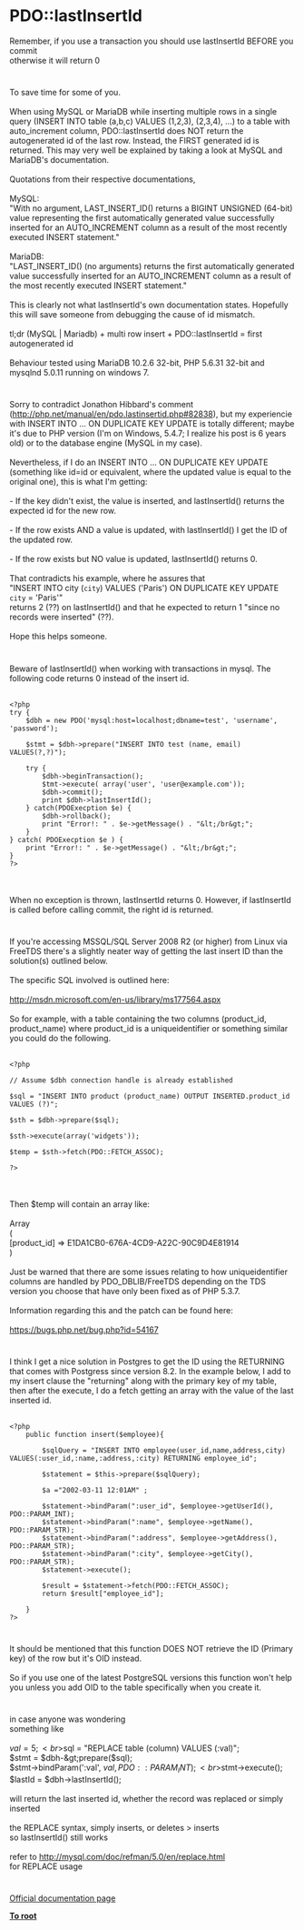 # PDO::lastInsertId



Remember, if you use a transaction you should use lastInsertId BEFORE you commit<br>otherwise it will return 0  

#

To save time for some of you.<br><br>When using MySQL or MariaDB while inserting multiple rows in a single query (INSERT INTO table (a,b,c) VALUES (1,2,3), (2,3,4), ...) to a table with auto_increment column, PDO::lastInsertId does NOT return the autogenerated id of the last row. Instead, the FIRST generated id is returned. This may very well be explained by taking a look at MySQL and MariaDB&apos;s documentation.<br><br>Quotations from their respective documentations, <br><br>MySQL:<br>"With no argument, LAST_INSERT_ID() returns a BIGINT UNSIGNED (64-bit) value representing the first automatically generated value successfully inserted for an AUTO_INCREMENT column as a result of the most recently executed INSERT statement."<br><br>MariaDB:<br>"LAST_INSERT_ID() (no arguments) returns the first automatically generated value successfully inserted for an AUTO_INCREMENT column as a result of the most recently executed INSERT statement."<br><br>This is clearly not what lastInsertId&apos;s own documentation states. Hopefully this will save someone from debugging the cause of id mismatch.<br><br>tl;dr (MySQL | Mariadb) + multi row insert + PDO::lastInsertId = first autogenerated id<br><br>Behaviour tested using MariaDB 10.2.6 32-bit, PHP 5.6.31 32-bit and mysqlnd 5.0.11 running on windows 7.  

#

Sorry to contradict Jonathon Hibbard&apos;s comment (http://php.net/manual/en/pdo.lastinsertid.php#82838), but my experiencie with INSERT INTO ... ON DUPLICATE KEY UPDATE is totally different; maybe it&apos;s due to PHP version (I&apos;m on Windows, 5.4.7; I realize his post is 6 years old) or to the database engine (MySQL in my case).<br><br>Nevertheless, if I do an INSERT INTO ... ON DUPLICATE KEY UPDATE (something like id=id or equivalent, where the updated value is equal to the original one), this is what I&apos;m getting:<br><br>- If the key didn&apos;t exist, the value is inserted, and lastInsertId() returns the expected id for the new row.<br><br>- If the row exists AND a value is updated, with lastInsertId() I get the ID of the updated row.<br><br>- If the row exists but NO value is updated, lastInsertId() returns 0.<br><br>That contradicts his example, where he assures that<br>"INSERT INTO city (`city`) VALUES (&apos;Paris&apos;) ON DUPLICATE KEY UPDATE `city` = &apos;Paris&apos;"<br>returns 2 (??) on lastInsertId() and that he expected to return 1 "since no records were inserted" (??).<br><br>Hope this helps someone.  

#

Beware of lastInsertId() when working with transactions in mysql. The following code returns 0 instead of the insert id.<br><br>

```
<?php
try {
    $dbh = new PDO('mysql:host=localhost;dbname=test', 'username', 'password');

    $stmt = $dbh->prepare("INSERT INTO test (name, email) VALUES(?,?)");

    try {
        $dbh->beginTransaction();
        $tmt->execute( array('user', 'user@example.com'));
        $dbh->commit();
        print $dbh->lastInsertId();
    } catch(PDOExecption $e) {
        $dbh->rollback();
        print "Error!: " . $e->getMessage() . "&lt;/br&gt;";
    }
} catch( PDOExecption $e ) {
    print "Error!: " . $e->getMessage() . "&lt;/br&gt;";
}
?>
```
<br><br>When no exception is thrown, lastInsertId returns 0. However, if lastInsertId is called before calling commit, the right id is returned.  

#

If you&apos;re accessing MSSQL/SQL Server 2008 R2 (or higher) from Linux via FreeTDS there&apos;s a slightly neater way of getting the last insert ID than the solution(s) outlined below.<br><br>The specific SQL involved is outlined here:<br><br>http://msdn.microsoft.com/en-us/library/ms177564.aspx<br><br>So for example, with a table containing the two columns (product_id, product_name) where product_id is a uniqueidentifier or something similar you could do the following.<br><br>

```
<?php

// Assume $dbh connection handle is already established

$sql = "INSERT INTO product (product_name) OUTPUT INSERTED.product_id VALUES (?)";

$sth = $dbh->prepare($sql);

$sth->execute(array('widgets'));

$temp = $sth->fetch(PDO::FETCH_ASSOC);

?>
```
<br><br>Then $temp will contain an array like:<br><br>Array<br>(<br>    [product_id] =&gt; E1DA1CB0-676A-4CD9-A22C-90C9D4E81914<br>)<br><br>Just be warned that there are some issues relating to how uniqueidentifier columns are handled by PDO_DBLIB/FreeTDS depending on the TDS version you choose that have only been fixed as of PHP 5.3.7.<br><br>Information regarding this and the patch can be found here:<br><br>https://bugs.php.net/bug.php?id=54167  

#

I think I get a nice solution in Postgres to get the ID using the RETURNING that comes with Postgress since version 8.2. In the example below, I add to my insert clause the "returning" along with the primary key of my table, then after the execute, I do a fetch getting an array with the value of the last inserted id. <br><br>

```
<?php
    public function insert($employee){

        $sqlQuery = "INSERT INTO employee(user_id,name,address,city) VALUES(:user_id,:name,:address,:city) RETURNING employee_id";

        $statement = $this->prepare($sqlQuery);

        $a ="2002-03-11 12:01AM" ;

        $statement->bindParam(":user_id", $employee->getUserId(), PDO::PARAM_INT);
        $statement->bindParam(":name", $employee->getName(), PDO::PARAM_STR);
        $statement->bindParam(":address", $employee->getAddress(), PDO::PARAM_STR);
        $statement->bindParam(":city", $employee->getCity(), PDO::PARAM_STR);
        $statement->execute();
        
        $result = $statement->fetch(PDO::FETCH_ASSOC);
        return $result["employee_id"];

    }
?>
```
  

#

It should be mentioned that this function DOES NOT retrieve the ID (Primary key) of the row but it&apos;s OID instead.<br><br>So if you use one of the latest PostgreSQL versions this function won&apos;t help you unless you add OID to the table specifically when you create it.  

#

in case anyone was wondering<br>something like<br><br>$val = 5;<br>$sql = "REPLACE table (column) VALUES (:val)";<br>$stmt = $dbh-&gt;prepare($sql);<br>$stmt-&gt;bindParam(&apos;:val&apos;, $val, PDO::PARAM_INT);<br>$stmt-&gt;execute();<br>$lastId = $dbh-&gt;lastInsertId();<br><br>will return the last inserted id, whether the record was replaced or simply inserted<br><br>the REPLACE syntax, simply inserts, or deletes &gt; inserts<br>so lastInsertId() still works<br><br>refer to http://mysql.com/doc/refman/5.0/en/replace.html<br>for REPLACE usage  

#

[Official documentation page](https://www.php.net/manual/en/pdo.lastinsertid.php)

**[To root](/README.md)**